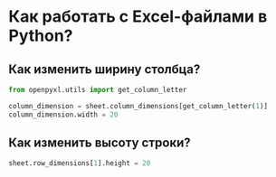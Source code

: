 # Как работать с Excel-файлами в Python?
## Как изменить ширину столбца?
```python
from openpyxl.utils import get_column_letter

column_dimension = sheet.column_dimensions[get_column_letter(1)]
column_dimension.width = 20
```

## Как изменить высоту строки?
```python
sheet.row_dimensions[1].height = 20
```